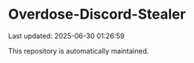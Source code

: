 # Overdose-Discord-Stealer

Last updated: 2025-06-30 01:26:59

This repository is automatically maintained.
